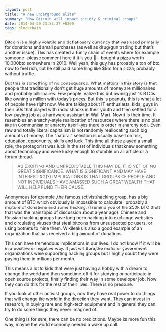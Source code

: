 ```yaml
---
layout: post
title: "A new underground elite"
summary: "How Bitcoin will impact society & criminal groups"
date: 2014-04-20 23:55:37 +0300
tags: blockchain
---
```


Bitcoin is a highly volatile and deflationary currency that was used primarily for donations and small purchases (as well as drug/gun trading but that’s another issue). This has created a funny chain of events where for example someone -please comment here if it is you 🙂 – bought a pizza worth 10,000btc somewhere in 2010. Well yeah, this guy has probably a ton of btc now to feel rich, but he still paid something like \$9m for a pizza; probably without truffle.

But this is something of no consequence. What matters in this story is that people that traditionally don’t get huge amounts of money are millionaires and probably billionaires. Few people realize this but owning just 1k BTCis like owning a million with today’s prices. But this is peanuts, this is what a lot of people have right now. We are talking about IT enthusiasts, kids, guys in their 50s that played with radio shacks in their youth and then settled for a low-paying job as a hardware assistant in Wall Mart. Now it is their time. It resembles an anarchy-style reallocation of resources where there is no plan like in Communism or anarchy itself (yes there is order in anarchy too). Even raw and totally liberal capitalism is not randomly reallocating such big amounts of money. The “natural” selection is usually based on risk, education, opportunity, skills and luck. This time all these played a small role, the protagonist was luck in the set of individuals that knew something about technology and were lucky enough to stumble on an article or a forum thread.

> AS EXCITING AND UNPREDICTABLE THIS MAY BE, IT IS YET OF NO GREAT SIGNIFICANCE. WHAT IS SIGNIFICANT AND MAY HAVE INTERESTING(?) IMPLICATIONS IS THAT GROUPS OF PEOPLE AND NOT INDIVIDUALS HAVE AMASSED SUCH A GREAT WEALTH THAT WILL HELP FUND THEIR CAUSE.

Anonymous for example ,the famous activist/hacking group, has a big amount of BTC which obviously is impossible to calculate , probably a mixture of donations and some hacking. (I remind you of the 250k BTC theft that was the main topic of discussion about a year ago).
Chinese and Russian hacking groups have long been hacking into exchange websites and circulating viruses that steal bitcoins from unsuspected pc users, or using botnets to mine them.
Wikileaks is also a good example of an organization that has received a big amount of donations.

This can have tremendous implications in our lives. I do not know if it will be in a positive or negative way. It just will.Sure,the mafia or government organizations were supporting hacking groups but I highly doubt they were paying them in millions per month.

This means a lot to kids that were just having a hobby with a dream to change the world and then sometime left it for studying or participate in open source projects, finally finding their way in some developer job. Now they can do this for the rest of their lives. There is no pressure.

If you look at other activist groups, now they have real power to do things that will change the world in the direction they want. They can invest in research, in buying rare and high-tech equipment and in general they can try to do some things they never imagined of.

One thing is for sure, there can be no predictions. Maybe its more fun this way, maybe the world economy needed a wake up call.
